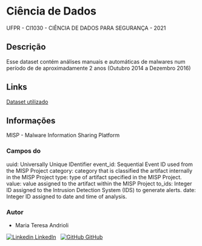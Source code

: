 # Ciência de Dados

UFPR - CI1030 - CIÊNCIA DE DADOS PARA SEGURANÇA - 2021

## Descrição

Esse dataset contém análises manuais e automáticas de malwares num período de de aproximadamente 2 anos (Outubro 2014 a Dezembro 2016)

## Links

[Dataset utilizado](https://www.kaggle.com/firebits/vulcanoio-org-misp2-4-54-initial-20161127-07h35m)

## Informações
MISP  - Malware Information Sharing Platform

### Campos do 

uuid: Universally Unique IDentifier
event_id: Sequential Event ID used from the MISP Project
category: category that is classified the artifact internally in the MISP Project
type: type of artifact specified in the MISP Project.
value: value assigned to the artifact within the MISP Project
to_ids: Integer ID assigned to the Intrusion Detection System (IDS) to generate alerts.
date: Integer ID assigned to date and time of analysis.

### Autor

- Maria Teresa Andrioli 

[![Linkedin](https://i.stack.imgur.com/gVE0j.png) LinkedIn](https://www.linkedin.com/in/mariateresaandrioli/)
&nbsp;
[![GitHub](https://i.stack.imgur.com/tskMh.png) GitHub](https://github.com/mariaandrioli)
